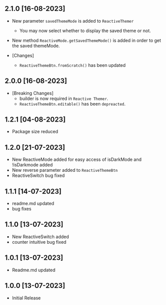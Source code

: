 ## 2.1.0 [16-08-2023]

- New parameter `savedThemeMode` is added to `ReactiveThemer`

  - You may now select whether to display the saved theme or not.

- New method `ReactiveMode.getSavedThemeMode()` is added in order to get the saved themeMode.

- [Changes]

  - `ReactiveThemeBtn.fromScratch()` has been updated

## 2.0.0 [16-08-2023]

- [Breaking Changes]
  - builder is now required in `Reactive Themer`.
  - `ReactiveThemeBtn.editable()` has been `depreacted`.

## 1.2.1 [04-08-2023]

- Package size reduced

## 1.2.0 [21-07-2023]

- New ReactiveMode added for easy access of isDarkMode and !isDarkmode added
- New reverse parameter added to `ReactiveThemeBtn`
- ReactiveSwitch bug fixed

## 1.1.1 [14-07-2023]

- readme.md updated
- bug fixes

## 1.1.0 [13-07-2023]

- New ReactiveSwitch added
- counter intuitive bug fixed

## 1.0.1 [13-07-2023]

- Readme.md updated

## 1.0.0 [13-07-2023]

- Initial Release
